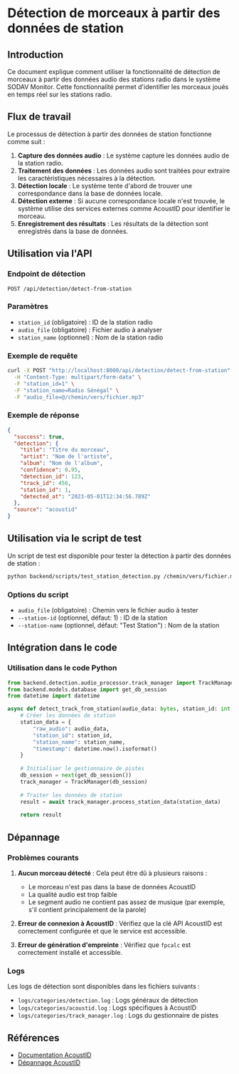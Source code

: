 # Détection de morceaux à partir des données de station

## Introduction

Ce document explique comment utiliser la fonctionnalité de détection de morceaux à partir des données audio des stations radio dans le système SODAV Monitor. Cette fonctionnalité permet d'identifier les morceaux joués en temps réel sur les stations radio.

## Flux de travail

Le processus de détection à partir des données de station fonctionne comme suit :

1. **Capture des données audio** : Le système capture les données audio de la station radio.
2. **Traitement des données** : Les données audio sont traitées pour extraire les caractéristiques nécessaires à la détection.
3. **Détection locale** : Le système tente d'abord de trouver une correspondance dans la base de données locale.
4. **Détection externe** : Si aucune correspondance locale n'est trouvée, le système utilise des services externes comme AcoustID pour identifier le morceau.
5. **Enregistrement des résultats** : Les résultats de la détection sont enregistrés dans la base de données.

## Utilisation via l'API

### Endpoint de détection

```
POST /api/detection/detect-from-station
```

### Paramètres

- `station_id` (obligatoire) : ID de la station radio
- `audio_file` (obligatoire) : Fichier audio à analyser
- `station_name` (optionnel) : Nom de la station radio

### Exemple de requête

```bash
curl -X POST "http://localhost:8000/api/detection/detect-from-station" \
  -H "Content-Type: multipart/form-data" \
  -F "station_id=1" \
  -F "station_name=Radio Sénégal" \
  -F "audio_file=@/chemin/vers/fichier.mp3"
```

### Exemple de réponse

```json
{
  "success": true,
  "detection": {
    "title": "Titre du morceau",
    "artist": "Nom de l'artiste",
    "album": "Nom de l'album",
    "confidence": 0.95,
    "detection_id": 123,
    "track_id": 456,
    "station_id": 1,
    "detected_at": "2023-05-01T12:34:56.789Z"
  },
  "source": "acoustid"
}
```

## Utilisation via le script de test

Un script de test est disponible pour tester la détection à partir des données de station :

```bash
python backend/scripts/test_station_detection.py /chemin/vers/fichier.mp3 --station-id 1 --station-name "Radio Sénégal"
```

### Options du script

- `audio_file` (obligatoire) : Chemin vers le fichier audio à tester
- `--station-id` (optionnel, défaut: 1) : ID de la station
- `--station-name` (optionnel, défaut: "Test Station") : Nom de la station

## Intégration dans le code

### Utilisation dans le code Python

```python
from backend.detection.audio_processor.track_manager import TrackManager
from backend.models.database import get_db_session
from datetime import datetime

async def detect_track_from_station(audio_data: bytes, station_id: int, station_name: str):
    # Créer les données de station
    station_data = {
        "raw_audio": audio_data,
        "station_id": station_id,
        "station_name": station_name,
        "timestamp": datetime.now().isoformat()
    }
    
    # Initialiser le gestionnaire de pistes
    db_session = next(get_db_session())
    track_manager = TrackManager(db_session)
    
    # Traiter les données de station
    result = await track_manager.process_station_data(station_data)
    
    return result
```

## Dépannage

### Problèmes courants

1. **Aucun morceau détecté** : Cela peut être dû à plusieurs raisons :
   - Le morceau n'est pas dans la base de données AcoustID
   - La qualité audio est trop faible
   - Le segment audio ne contient pas assez de musique (par exemple, s'il contient principalement de la parole)

2. **Erreur de connexion à AcoustID** : Vérifiez que la clé API AcoustID est correctement configurée et que le service est accessible.

3. **Erreur de génération d'empreinte** : Vérifiez que `fpcalc` est correctement installé et accessible.

### Logs

Les logs de détection sont disponibles dans les fichiers suivants :

- `logs/categories/detection.log` : Logs généraux de détection
- `logs/categories/acoustid.log` : Logs spécifiques à AcoustID
- `logs/categories/track_manager.log` : Logs du gestionnaire de pistes

## Références

- [Documentation AcoustID](../api_integration/acoustid_usage.md)
- [Dépannage AcoustID](../troubleshooting/acoustid_integration.md) 